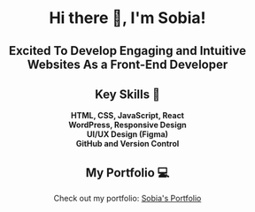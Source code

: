 <div align="center">

# Hi there 👋, I'm Sobia!

<h2>Excited To Develop Engaging and Intuitive Websites As a Front-End Developer</h2>

## Key Skills 🌟
<p align="center">
  <strong>HTML, CSS, JavaScript, React</strong><br>
  <strong>WordPress, Responsive Design</strong><br>
  <strong>UI/UX Design (Figma)</strong><br>
  <strong>GitHub and Version Control</strong>
</p>

## My Portfolio 💻
Check out my portfolio: [Sobia's Portfolio](https://sobia-portfolio.netlify.app)

</div>




